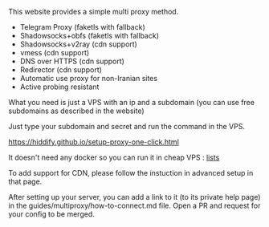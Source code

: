 This website provides a simple multi proxy method.
- Telegram Proxy (faketls with fallback)
- Shadowsocks+obfs (faketls with fallback)
- Shadowsocks+v2ray (cdn support)
- vmess (cdn support)
- DNS over HTTPS (cdn support)
- Redirector (cdn support)
- Automatic use proxy for non-Iranian sites
- Active probing resistant

What you need is just a VPS with an ip and a subdomain (you can use free subdomains as described in the website)

Just type your subdomain and secret and run the command in the VPS. 

https://hiddify.github.io/setup-proxy-one-click.html

It doesn't need any docker so you can run it in cheap VPS : [lists](https://github.com/hiddify/awesome-iran-freedom/blob/main/vps-providers.md)

To add support for CDN, please follow the instuction in advanced setup in that page.

After setting up your server, you can add a link to it (to its private help page) in the guides/multiproxy/how-to-connect.md file. Open a PR and request for your config to be merged.
